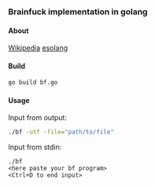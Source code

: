 ### Brainfuck implementation in golang
#### About
[Wikipedia](https://en.wikipedia.org/wiki/Brainfuck) [esolang](https://esolangs.org/wiki/Brainfuck)
#### Build
```sh
go build bf.go
```

#### Usage
Input from output:
```sh
./bf -utf -file="path/to/file"
```

Input from stdin:
```
./bf
<here paste your bf program>
<Ctrl+D to end input>
```